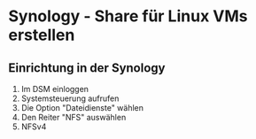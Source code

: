 # Synology - Share für Linux VMs erstellen

## Einrichtung in der Synology

1. Im DSM einloggen
2. Systemsteuerung aufrufen
3. Die Option "Dateidienste" wählen
4. Den Reiter "NFS" auswählen
5. NFSv4